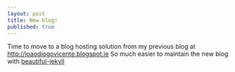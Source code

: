 ```yaml
---
layout: post
title: New blog!
published: true
---
```


Time to move to a blog hosting solution from my previous blog at <http://joaodiogovicente.blogspot.ie>
So much easier to maintain the new blog with [beautiful-jekyll](https://deanattali.com/beautiful-jekyll/)